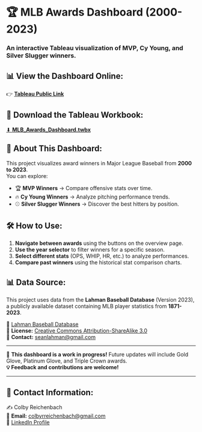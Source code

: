 # 🏆 MLB Awards Dashboard (2000-2023)
### An interactive Tableau visualization of MVP, Cy Young, and Silver Slugger winners.

## 📊 View the Dashboard Online:
👉 [**Tableau Public Link**](https://public.tableau.com/app/profile/colby.reichenbach/viz/MLBAwardWinners2000-2023v1/OverviewDash)

## 📂 Download the Tableau Workbook:
[⬇ **MLB_Awards_Dashboard.twbx**](/tableau/Dash_v1.twb)

## 📖 About This Dashboard:
This project visualizes award winners in Major League Baseball from **2000 to 2023**.  
You can explore:
- 🏆 **MVP Winners** → Compare offensive stats over time.
- 🔥 **Cy Young Winners** → Analyze pitching performance trends.
- ⚾ **Silver Slugger Winners** → Discover the best hitters by position.

## 🛠️ How to Use:
1. **Navigate between awards** using the buttons on the overview page.
2. **Use the year selector** to filter winners for a specific season.
3. **Select different stats** (OPS, WHIP, HR, etc.) to analyze performances.
4. **Compare past winners** using the historical stat comparison charts.

## 📊 Data Source:
This project uses data from the **Lahman Baseball Database** (Version 2023), a publicly available dataset containing MLB player statistics from **1871-2023**.

🔗 [Lahman Baseball Database](https://sabr.org/lahman-database/)  
📜 **License:** [Creative Commons Attribution-ShareAlike 3.0](http://creativecommons.org/licenses/by-sa/3.0/)  
📧 **Contact:** seanlahman@gmail.com  

---

🚀 **This dashboard is a work in progress!** Future updates will include Gold Glove, Platinum Glove, and Triple Crown awards.  
**💡 Feedback and contributions are welcome!**

---
## 📧 Contact Information:
✍️ Colby Reichenbach  
📩 **Email:** [colbyrreichenbach@gmail.com](mailto:colbyrreichenbach@gmail.com)  
🔗 [LinkedIn Profile](https://www.linkedin.com/in/colby-reichenbach/)
